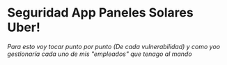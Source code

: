 # Seguridad App Paneles Solares Uber!

_Para esto voy tocar punto por punto (De cada vulnerabilidad) y como yoo gestionaría cada uno de mis "empleados" que tenago al mando_
